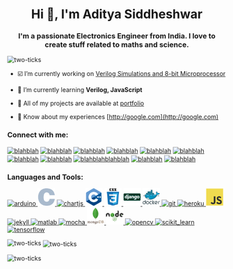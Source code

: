 <h1 align="center">Hi 👋, I'm Aditya Siddheshwar</h1>
<h3 align="center">I'm a passionate Electronics Engineer from India. I love to create stuff related to maths and science.</h3>

<p align="left"> <img src="https://komarev.com/ghpvc/?username=two-ticks&label=Profile%20views&color=0e75b6&style=flat" alt="two-ticks" /> </p>

- :ballot_box_with_check: I’m currently working on [Verilog Simulations and 8-bit Microprocessor](https://github.com/two-ticks/verilog)

- 🌱 I’m currently learning **Verilog, JavaScript**

- :rocket: All of my projects are available at [portfolio](portfolio)

- 📄 Know about my experiences [http://google.com](http://google.com)

<h3 align="left">Connect with me:</h3>
<p align="left">
<a href="https://twitter.com/blahblah" target="blank"><img align="center" src="https://cdn.jsdelivr.net/npm/simple-icons@3.0.1/icons/twitter.svg" alt="blahblah" height="30" width="40" /></a>
<a href="https://linkedin.com/in/blahblah" target="blank"><img align="center" src="https://cdn.jsdelivr.net/npm/simple-icons@3.0.1/icons/linkedin.svg" alt="blahblah" height="30" width="40" /></a>
<a href="https://stackoverflow.com/users/blahblah" target="blank"><img align="center" src="https://cdn.jsdelivr.net/npm/simple-icons@3.0.1/icons/stackoverflow.svg" alt="blahblah" height="30" width="40" /></a>
<a href="https://instagram.com/blahblah" target="blank"><img align="center" src="https://cdn.jsdelivr.net/npm/simple-icons@3.0.1/icons/instagram.svg" alt="blahblah" height="30" width="40" /></a>
<a href="https://medium.com/blahblah" target="blank"><img align="center" src="https://cdn.jsdelivr.net/npm/simple-icons@3.0.1/icons/medium.svg" alt="blahblah" height="30" width="40" /></a>
<a href="https://www.youtube.com/c/blahblah" target="blank"><img align="center" src="https://cdn.jsdelivr.net/npm/simple-icons@3.0.1/icons/youtube.svg" alt="blahblah" height="30" width="40" /></a>
<a href="https://www.codechef.com/users/blahblah" target="blank"><img align="center" src="https://cdn.jsdelivr.net/npm/simple-icons@3.1.0/icons/codechef.svg" alt="blahblah" height="30" width="40" /></a>
<a href="https://www.hackerrank.com/blahblah" target="blank"><img align="center" src="https://cdn.jsdelivr.net/npm/simple-icons@3.0.1/icons/hackerrank.svg" alt="blahblah" height="30" width="40" /></a>
<a href="https://codeforces.com/profile/blahblahblahblah" target="blank"><img align="center" src="https://cdn.jsdelivr.net/npm/simple-icons@3.0.1/icons/codeforces.svg" alt="blahblahblahblah" height="30" width="40" /></a>
<a href="https://www.hackerearth.com/blahblah" target="blank"><img align="center" src="https://cdn.jsdelivr.net/npm/simple-icons@3.0.1/icons/hackerearth.svg" alt="blahblah" height="30" width="40" /></a>
<a href="https://auth.geeksforgeeks.org/user/blahblah" target="blank"><img align="center" src="https://cdn.jsdelivr.net/npm/simple-icons@3.0.1/icons/geeksforgeeks.svg" alt="blahblah" height="30" width="40" /></a>
</p>

<h3 align="left">Languages and Tools:</h3>
<p align="left"> <a href="https://www.arduino.cc/" target="_blank"> <img src="https://cdn.worldvectorlogo.com/logos/arduino-1.svg" alt="arduino" width="40" height="40"/> </a> <a href="https://www.cprogramming.com/" target="_blank"> <img src="https://raw.githubusercontent.com/devicons/devicon/master/icons/c/c-original.svg" alt="c" width="40" height="40"/> </a> <a href="https://www.chartjs.org" target="_blank"> <img src="https://www.chartjs.org/media/logo-title.svg" alt="chartjs" width="40" height="40"/> </a> <a href="https://www.w3schools.com/cpp/" target="_blank"> <img src="https://raw.githubusercontent.com/devicons/devicon/master/icons/cplusplus/cplusplus-original.svg" alt="cplusplus" width="40" height="40"/> </a> <a href="https://www.w3schools.com/css/" target="_blank"> <img src="https://raw.githubusercontent.com/devicons/devicon/master/icons/css3/css3-original-wordmark.svg" alt="css3" width="40" height="40"/> </a> <a href="https://www.djangoproject.com/" target="_blank"> <img src="https://raw.githubusercontent.com/devicons/devicon/master/icons/django/django-original.svg" alt="django" width="40" height="40"/> </a> <a href="https://www.docker.com/" target="_blank"> <img src="https://raw.githubusercontent.com/devicons/devicon/master/icons/docker/docker-original-wordmark.svg" alt="docker" width="40" height="40"/> </a> <a href="https://git-scm.com/" target="_blank"> <img src="https://www.vectorlogo.zone/logos/git-scm/git-scm-icon.svg" alt="git" width="40" height="40"/> </a> <a href="https://heroku.com" target="_blank"> <img src="https://www.vectorlogo.zone/logos/heroku/heroku-icon.svg" alt="heroku" width="40" height="40"/> </a> <a href="https://developer.mozilla.org/en-US/docs/Web/JavaScript" target="_blank"> <img src="https://raw.githubusercontent.com/devicons/devicon/master/icons/javascript/javascript-original.svg" alt="javascript" width="40" height="40"/> </a> <a href="https://jekyllrb.com/" target="_blank"> <img src="https://www.vectorlogo.zone/logos/jekyllrb/jekyllrb-icon.svg" alt="jekyll" width="40" height="40"/> </a> <a href="https://www.mathworks.com/" target="_blank"> <img src="https://raw.githubusercontent.com/simple-icons/simple-icons/master/icons/mathworks.svg" alt="matlab" width="40" height="40"/> </a> <a href="https://mochajs.org" target="_blank"> <img src="https://www.vectorlogo.zone/logos/mochajs/mochajs-icon.svg" alt="mocha" width="40" height="40"/> </a> <a href="https://www.mongodb.com/" target="_blank"> <img src="https://raw.githubusercontent.com/devicons/devicon/master/icons/mongodb/mongodb-original-wordmark.svg" alt="mongodb" width="40" height="40"/> </a> <a href="https://nodejs.org" target="_blank"> <img src="https://raw.githubusercontent.com/devicons/devicon/master/icons/nodejs/nodejs-original-wordmark.svg" alt="nodejs" width="40" height="40"/> </a> <a href="https://opencv.org/" target="_blank"> <img src="https://www.vectorlogo.zone/logos/opencv/opencv-icon.svg" alt="opencv" width="40" height="40"/> </a> <a href="https://scikit-learn.org/" target="_blank"> <img src="https://upload.wikimedia.org/wikipedia/commons/0/05/Scikit_learn_logo_small.svg" alt="scikit_learn" width="40" height="40"/> </a> <a href="https://www.tensorflow.org" target="_blank"> <img src="https://www.vectorlogo.zone/logos/tensorflow/tensorflow-icon.svg" alt="tensorflow" width="40" height="40"/> </a> </p>

<p><img align="left" src="https://github-readme-stats.vercel.app/api/top-langs?username=two-ticks&show_icons=true&locale=en&layout=compact" alt="two-ticks" /></p>

<p>&nbsp;<img align="center" src="https://github-readme-stats.vercel.app/api?username=two-ticks&show_icons=true&locale=en" alt="two-ticks" /></p>

<p><img align="center" src="https://github-readme-streak-stats.herokuapp.com/?user=two-ticks&" alt="two-ticks" /></p>


